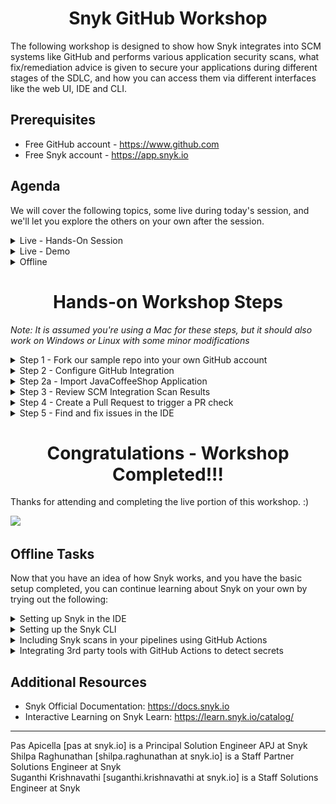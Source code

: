 <h1 align="center">Snyk GitHub Workshop</h1>

The following workshop is designed to show how Snyk integrates into SCM systems like GitHub and performs various application security scans, what fix/remediation advice is given to secure your applications during different stages of the SDLC, and how you can access them via different interfaces like the web UI, IDE and CLI.

## Prerequisites

* Free GitHub account - https://www.github.com
* Free Snyk account  - https://app.snyk.io 

## Agenda

We will cover the following topics, some live during today's session, and we'll let you explore the others on your own after the session.

<details>
  <summary>Live - Hands-On Session</summary>
  
- [ ] Setting up the SCM integration between GitHub and Snyk
- [ ] Importing a repo into Snyk and scanning in via the SCM integration
- [ ] Opening a PR to fix a Snyk Open Source vulnerability
- [ ] Running Snyk in Codespaces to check out the IDE experience 
    
</details>

<details>
  <summary>Live - Demo</summary>
  
- [ ] Detecting and suggesting fixes for transitive dependencies via the IDE
- [ ] [_Enterprise-only_] Fix Code issues in the IDE using DeepCode AI Fix
- [ ] Prioritization using Risk scores
- [ ] [_Enterprise-only_] Using `Reachability` as an additional parameter to determine risk
- [ ] [_Enterprise-only_] Reporting to provide visibility and facilitate collaboration between Security and Dev teams
- [ ] [_Enterprise-only_] Creating an inventory of code-based assets and setting up policies for security coverage
- [ ] [_Enterprise-only_] Run-time based risk factors to provide better risk assessment for prioritization
    
</details>

<details>
  <summary>Offline</summary>

- [ ] Set up the Snyk Extension in the IDE
- [ ] Set up the Snyk CLI locally
- [ ] Include Snyk scans in your CI/CD pipelines
- [ ] Integrate 3rd party tools like Nightfall AI, GitLeaks, and TruffleHog using GitHub Actions to detect secrets
    
</details>

<h1 align="center">Hands-on Workshop Steps</h1>

_Note: It is assumed you're using a Mac for these steps, but it should also work on Windows or Linux with some minor modifications_

<details>
<summary>Step 1 - Fork our sample repo into your own GitHub account</summary>

#### Sign in to your GitHub account

* Navigate to the following GitHub repo - https://github.com/boosef-snyk/JavaCoffeeShop
* Click on the "**Fork**" button
* Check the "**Owner**" field on the next page to ensure you are forking this repo to your personal GitHub account
* Click done

![](images/GH-workshop-1.png)

</details> 

<details>
<summary>Step 2 - Configure GitHub Integration</summary>

_NOTE: You may have already setup the GitHub integration on Snyk; in that case, go ahead and skip this step_

#### Login to https://app.snyk.io

* Sign up if you haven't already using your existing Google / GitHub / Bitbucket / Azure AD / Docker account
* Use the guided flow to set up the GitHub integration and grant Snyk access to all your public repos
* In Step 3 of the guided flow, you can select and import only the forked repo into Snyk 

![](images/GH-workshop-8.png)

* If you skipped the guided flow, navigate to Integrations -> Source Control -> GitHub

![](images/GH-workshop-5.png)

* Fill in your account credentials to connect your GitHub Account (if prompted).
* Now let's enable Code Scanning - you do that as follows:
  * Select Settings -> Snyk Code -> set "Enable Snyk Code" -> Save Changes

![](images/GH-workshop-3.png)

* Similarly, let's enable IaC Scanning - you do that as follows:
  * Select Settings -> Snyk IaC -> Enable "Detect Configuration files" -> Save Changes

![](images/GH-workshop-9.png)

</details> 

<details>
<summary>Step 2a - Import JavaCoffeeShop Application</summary>

#### Optional

_You can skip this if you followed the guided flow in the previous step._

* Now that Snyk is connected to your GitHub Account, import the repo into Snyk as a Project.
* Navigate to Projects menu option
* Click "**Add Project**" then select "**GitHub**"
* Click on the repo you forked
* The import should take about 3 minutes or so

![](images/GH-workshop-4-2.png)

</details>

<details>
<summary>Step 3 - Review SCM Integration Scan Results</summary>

* Once the import has completed, when you navigate to your Projects tab (from the sidebar), you should see something like this:

![](images/GH-workshop-4.png)

* Let's go ahead and click on pom.xml
* Here you will see all vulnerabilities including a dependency tree of where the vulnerabilities exist, with transitive dependencies also listed 

![](images/GH-workshop-6.png)

![](images/GH-workshop-7.png)

</details> 

<details>
<summary>Step 4 - Create a Pull Request to trigger a PR check</summary>

#### Navigate back to the list of Issues in the pom.xml

* Let's select an issue with a fix available (you should see a green button saying 'Fix this vulnerability')
* Search for "com.thoughtworks.xstream:xstream" and select the RCE vulnerability

![](images/GH-workshop-10.png)
  
* Click on the **Fix this vulnerability** button, and select the option to open a new PR on the next page (you'll need to scroll to the bottom of the page)
* This should take you to a new pull request that has been created in the JavaCoffeeShop repo

![](images/GH-workshop-12.png)

* Scroll to the bottom and you will see the `code/snyk`, `security/snyk`, and `license/snyk` checks running - congratulations, your SCM integration is working as expected!

![](images/GH-workshop-13.png)

* Once the tests complete running, you can click on the "**Details**" button next to them to view the scan report in the Snyk UI  

</details>

<details>
<summary>Step 5 - Find and fix issues in the IDE</summary> 

#### Switch to the Code section of your repository now 

* We are going to use Codespaces for this section of the workshop. Click on the green '**Code**' button and then '**Create codespace on main**"

![](images/GH-workshop-14.png)

* It will take anywhere between 2-5 minutes for the codespace to spin up and be fully set up. When you see the Snyk logo on the Extensions bar on the left, and status messages popping up on the right side of your screen, it is ready. You will be asked to grant **Workspace Trust**, click on OK. 

![](images/GH-workshop-15.png)

* While waiting, switch to your Snyk dashboard, first click on your name in the bottom left of the sidebar, and then '**Account Settings**'
* Under '**General Settings**' you should see a field under '**API Token**' - create your API key and copy it

![](images/GH-workshop-19.png)

* If your Codespace is now ready, open the Command Palette (same as in VS Code - Cmd + Shift + P on Mac; Ctrl + Shift + P on Windows) and type `Snyk`

* Click on "**Snyk: Set Token**" and paste the copied API key when prompted

![](images/GH-workshop-16.png)

* Make sure you click "Trust folders and continue" when prompted in the bottom RHS

![](images/GH-workshop-20.png)

* Make sure in the Snyk extension settings (click on![](images/settings.png)) that the Authentication method is "Token authentication"

![](images/GH-workshop-21.png)


* You'll see the Snyk extension expand on the left if authentication is successful

![](images/GH-workshop-17.png)

* Click the "**Rescan**" button in the Snyk extension panel to start the scans - moving forward, scans will run automatically whenever you save changes. If you see the extension panel refresh and populate with results like in the image below, congratultions, you have set Snyk up in the IDE successfully!

![](images/GH-workshop-18_new.png)

</details> 

<h1 align="center">Congratulations - Workshop Completed!!!</h1>

Thanks for attending and completing the live portion of this workshop. :) 

![](images/snyk-logo.png)

## Offline Tasks

Now that you have an idea of how Snyk works, and you have the basic setup completed, you can continue learning about Snyk on your own by trying out the following:

<details>
  <summary>Setting up Snyk in the IDE</summary>

  #### This will help you set up Snyk in an IDE of your choice

  * Instructions for installing the Snyk extension on your local IDE are available [here](https://docs.snyk.io/scm-ide-and-ci-cd-integrations/snyk-ide-plugins-and-extensions)
  * If you're using VS Code, the steps involved will be almost identical to what we did during the lab using Codespaces 
</details>

<details>
  <summary>Setting up the Snyk CLI</summary>

  #### This will help you set up Snyk on your local machine 

  * Follow the intructions [here](https://docs.snyk.io/snyk-cli/getting-started-with-the-snyk-cli#install-the-snyk-cli-and-authenticate-your-machine) to install the Snyk CLI on your machine, complete authentication, and run scans locally using the commands provided in the documentation 
</details>

<details>
  <summary>Including Snyk scans in your pipelines using GitHub Actions</summary>

  #### You can run all Snyk scans in your pipelines by first installing the CLI on your runner, and then running the same commands you previously used while using the CLI locally in the previous step
  
  * The repo you forked earlier has GitHub Actions workflows set up to run [Snyk Open Source](https://github.com/boosef-snyk/JavaCoffeeShop/blob/main/.github/workflows/snyk-os.yml) and [Snyk Code](https://github.com/boosef-snyk/JavaCoffeeShop/blob/main/.github/workflows/snyk-code.yml) scans as a part of your CI/CD pipelines.
    * By default, GitHub disables the GitHub Action workflows in forked repositories. To enable GitHub Actions in the repo, click the Actions tab of your forked repository and click "I understand my workflows, go ahead and enable them."
   
    ![image](https://github.com/user-attachments/assets/045b732b-0bcb-4840-bd31-210a90c5fa45)
  * If you use a different CI/CD tool, please refer to some of the sample files we have [here](https://github.com/snyk-labs/snyk-cicd-integration-examples/) 
  
</details>

<details>
  <summary>Integrating 3rd party tools with GitHub Actions to detect secrets</summary>
  <details>
    <summary>Nightfall AI</summary>

  #### Setting up a Nightfall AI account and integrating Secret Scanning in your pipelines
  
  * Sign up for a free Nightfall API account to get your API key [here](https://nightfall.ai/api)
  * The forked repo has Nightfall AI scans set up using GitHub Actions (yml [here](https://github.com/boosef-snyk/JavaCoffeeShop/blob/main/.github/workflows/nightfalldlp.yml)) - you can add commits / open PRs committing secrets to the main branch to test it out 
  * If you'd like to create your own policies / workflows, detailed setup instructions are available [here](https://github.com/nightfallai/nightfall_dlp_action?tab=readme-ov-file)
    
  </details>
  <details>
    <summary>GitLeaks</summary>

  #### Setting up GitLeaks and integrating Secret Scanning in your pipelines

  * Gitleaks is an open source project and you can set up scans without creating an account
  * The forked repo has Gitleaks scans set up using GitHub Actions (yml [here](https://github.com/boosef-snyk/JavaCoffeeShop/blob/main/.github/workflows/gitleaks.yml)) - you can add commits / open PRs committing secrets to the main branch to test it out 
  * If you'd like to create your own configuration, set up pre-commit hooks etc. detailed instructions are available [here](https://github.com/gitleaks/gitleaks)
    
  </details>
  <details>
    <summary>TruffleHog</summary>

  #### Setting up a TruffleHog account and integrating Secret Scanning in your pipelines
 
  * TruffleHog is an open source project and you can set up scans without creating an account; there is also an Enterprise offering 
  * The forked repo has TruffleHog scans set up using GitHub Actions (yml [here](https://github.com/boosef-snyk/JavaCoffeeShop/blob/main/.github/workflows/trufflehog.yml)) - you can add commits / open PRs committing secrets to the main branch to test it out 
  * If you'd like to create your own configuration, set up secret scanning for other assets like S3 buckets, Docker Images, Elasticsearch clusters etc. detailed instructions are available [here](https://github.com/trufflesecurity/trufflehog)
    
  </details>
</details>

## Additional Resources

  * Snyk Official Documentation: https://docs.snyk.io
  * Interactive Learning on Snyk Learn: https://learn.snyk.io/catalog/

<hr />

Pas Apicella [pas at snyk.io] is a Principal Solution Engineer APJ at Snyk <br />
Shilpa Raghunathan [shilpa.raghunathan at snyk.io] is a Staff Partner Solutions Engineer at Snyk <br />
Suganthi Krishnavathi [suganthi.krishnavathi at snyk.io] is a Staff Solutions Engineer at Snyk <br />
